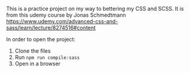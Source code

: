 This is a practice project on my way to bettering my CSS and SCSS. It is from this udemy course by Jonas Schmedtmann https://www.udemy.com/advanced-css-and-sass/learn/lecture/8274516#content

In order to open the project:

1. Clone the files
2. Run `npm run compile:sass`
3. Open in a browser
